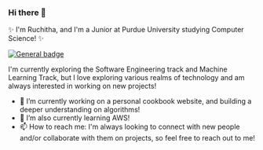 ### Hi there 👋

✨ I'm Ruchitha, and I'm a Junior at Purdue University studying Computer Science! ✨

 [![General badge](https://img.shields.io/badge/LinkedIn-0077B5?style=for-the-badge&logo=linkedin&logoColor=white)](https://www.linkedin.com/in/ruchitha-jagana/)

I'm currently exploring the Software Engineering track and Machine Learning Track, but I love exploring various realms of technology and am always interested in working on new projects!

- 🔭 I’m currently working on a personal cookbook website, and building a deeper understanding on algorithms!
- 🌱 I’m also currently learning AWS!
- 📫 How to reach me: I'm always looking to connect with new people and/or collaborate with them on projects, so feel free to reach out to me!




<!--
**rjagana/rjagana** is a ✨ _special_ ✨ repository because its `README.md` (this file) appears on your GitHub profile.

Here are some ideas to get you started:


- 👯 I’m looking to collaborate on ...
- 🤔 I’m looking for help with ...
- 💬 Ask me about ...
- 😄 Pronouns: ...
- ⚡ Fun fact: ...
-->
